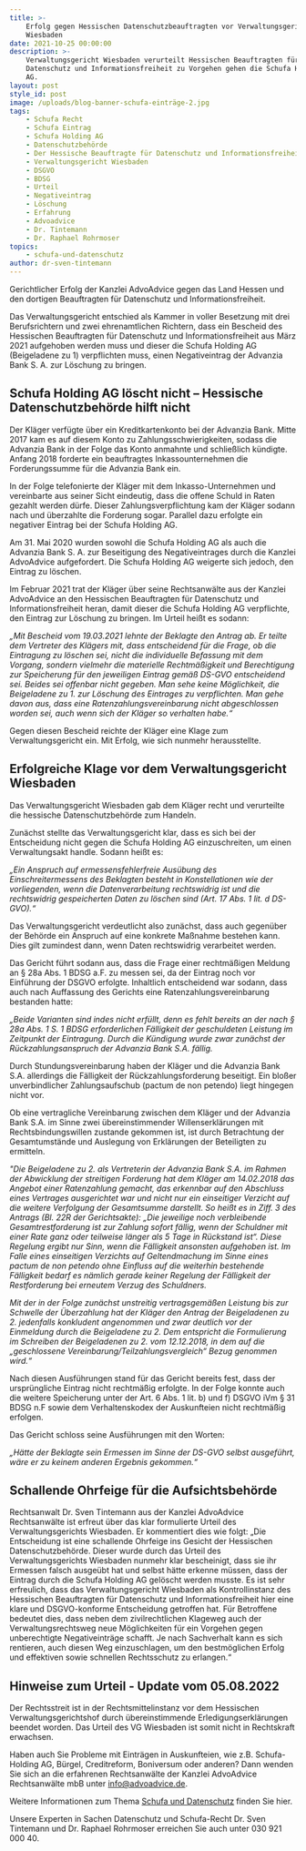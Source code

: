 ```yaml
---
title: >-
    Erfolg gegen Hessischen Datenschutzbeauftragten vor Verwaltungsgericht
    Wiesbaden
date: 2021-10-25 00:00:00
description: >-
    Verwaltungsgericht Wiesbaden verurteilt Hessischen Beauftragten für
    Datenschutz und Informationsfreiheit zu Vorgehen gehen die Schufa Holding
    AG.
layout: post
style_id: post
image: /uploads/blog-banner-schufa-einträge-2.jpg
tags:
    - Schufa Recht
    - Schufa Eintrag
    - Schufa Holding AG
    - Datenschutzbehörde
    - Der Hessische Beauftragte für Datenschutz und Informationsfreiheit
    - Verwaltungsgericht Wiesbaden
    - DSGVO
    - BDSG
    - Urteil
    - Negativeintrag
    - Löschung
    - Erfahrung
    - Advoadvice
    - Dr. Tintemann
    - Dr. Raphael Rohrmoser
topics:
    - schufa-und-datenschutz
author: dr-sven-tintemann
---
```

Gerichtlicher Erfolg der Kanzlei AdvoAdvice gegen das Land Hessen und den dortigen Beauftragten für Datenschutz und Informationsfreiheit.

Das Verwaltungsgericht entschied als Kammer in voller Besetzung mit drei Berufsrichtern und zwei ehrenamtlichen Richtern, dass ein Bescheid des Hessischen Beauftragten für Datenschutz und Informationsfreiheit aus März 2021 aufgehoben werden muss und dieser die Schufa Holding AG (Beigeladene zu 1) verpflichten muss, einen Negativeintrag der Advanzia Bank S. A. zur Löschung zu bringen.

## **Schufa Holding AG löscht nicht – Hessische Datenschutzbehörde hilft nicht**

Der Kläger verfügte über ein Kreditkartenkonto bei der Advanzia Bank. Mitte 2017 kam es auf diesem Konto zu Zahlungsschwierigkeiten, sodass die Advanzia Bank in der Folge das Konto anmahnte und schließlich kündigte. Anfang 2018 forderte ein beauftragtes Inkassounternehmen die Forderungssumme für die Advanzia Bank ein.

In der Folge telefonierte der Kläger mit dem Inkasso-Unternehmen und vereinbarte aus seiner Sicht eindeutig, dass die offene Schuld in Raten gezahlt werden dürfe. Dieser Zahlungsverpflichtung kam der Kläger sodann nach und überzahlte die Forderung sogar. Parallel dazu erfolgte ein negativer Eintrag bei der Schufa Holding AG.

Am 31. Mai 2020 wurden sowohl die Schufa Holding AG als auch die Advanzia Bank S. A. zur Beseitigung des Negativeintrages durch die Kanzlei AdvoAdvice aufgefordert. Die Schufa Holding AG weigerte sich jedoch, den Eintrag zu löschen.

Im Februar 2021 trat der Kläger über seine Rechtsanwälte aus der Kanzlei AdvoAdvice an den Hessischen Beauftragten für Datenschutz und Informationsfreiheit heran, damit dieser die Schufa Holding AG verpflichte, den Eintrag zur Löschung zu bringen. Im Urteil heißt es sodann:

*„Mit Bescheid vom 19.03.2021 lehnte der Beklagte den Antrag ab. Er teilte dem Vertreter des Klägers mit, dass entscheidend für die Frage, ob die Eintragung zu löschen sei, nicht die individuelle Befassung mit dem Vorgang, sondern vielmehr die materielle Rechtmäßigkeit und Berechtigung zur Speicherung für den jeweiligen Eintrag gemäß DS-GVO entscheidend sei. Beides sei offenbar nicht gegeben. Man sehe keine Möglichkeit, die Beigeladene zu 1. zur Löschung des Eintrages zu verpflichten. Man gehe davon aus, dass eine Ratenzahlungsvereinbarung nicht abgeschlossen worden sei, auch wenn sich der Kläger so verhalten habe.“*

Gegen diesen Bescheid reichte der Kläger eine Klage zum Verwaltungsgericht ein. Mit Erfolg, wie sich nunmehr herausstellte.

## **Erfolgreiche Klage vor dem Verwaltungsgericht Wiesbaden**

Das Verwaltungsgericht Wiesbaden gab dem Kläger recht und verurteilte die hessische Datenschutzbehörde zum Handeln.

Zunächst stellte das Verwaltungsgericht klar, dass es sich bei der Entscheidung nicht gegen die Schufa Holding AG einzuschreiten, um einen Verwaltungsakt handle. Sodann heißt es:

*„Ein Anspruch auf ermessensfehlerfreie Ausübung des Einschreitermessens des Beklagten besteht in Konstellationen wie der vorliegenden, wenn die Datenverarbeitung rechtswidrig ist und die rechtswidrig gespeicherten Daten zu löschen sind (Art. 17 Abs. 1 lit. d DS-GVO).“*

Das Verwaltungsgericht verdeutlicht also zunächst, dass auch gegenüber der Behörde ein Anspruch auf eine konkrete Maßnahme bestehen kann. Dies gilt zumindest dann, wenn Daten rechtswidrig verarbeitet werden.

Das Gericht führt sodann aus, dass die Frage einer rechtmäßigen Meldung an § 28a Abs. 1 BDSG a.F. zu messen sei, da der Eintrag noch vor Einführung der DSGVO erfolgte. Inhaltlich entscheidend war sodann, dass auch nach Auffassung des Gerichts eine Ratenzahlungsvereinbarung bestanden hatte:

*„Beide Varianten sind indes nicht erfüllt, denn es fehlt bereits an der nach § 28a Abs. 1 S. 1 BDSG erforderlichen Fälligkeit der geschuldeten Leistung im Zeitpunkt der Eintragung. Durch die Kündigung wurde zwar zunächst der Rückzahlungsanspruch der Advanzia Bank S.A. fällig.*

Durch Stundungsvereinbarung haben der Kläger und die Advanzia Bank S.A. allerdings die Fälligkeit der Rückzahlungsforderung beseitigt. Ein bloßer unverbindlicher Zahlungsaufschub (pactum de non petendo) liegt hingegen nicht vor.&nbsp;

Ob eine vertragliche Vereinbarung zwischen dem Kläger und der Advanzia Bank S.A. im Sinne zwei übereinstimmender Willenserklärungen mit Rechtsbindungswillen zustande gekommen ist, ist durch Betrachtung der Gesamtumstände und Auslegung von Erklärungen der Beteiligten zu ermitteln.&nbsp;

*"Die Beigeladene zu 2. als Vertreterin der Advanzia Bank S.A. im Rahmen der Abwicklung der streitigen Forderung hat dem Kläger am 14.02.2018 das Angebot einer Ratenzahlung gemacht, das erkennbar auf den Abschluss eines Vertrages ausgerichtet war und nicht nur ein einseitiger Verzicht auf die weitere Verfolgung der Gesamtsumme darstellt. So heißt es in Ziff. 3 des Antrags (Bl. 22R der Gerichtsakte): „Die jeweilige noch verbleibende Gesamtrestforderung ist zur Zahlung sofort fällig, wenn der Schuldner mit einer Rate ganz oder teilweise länger als 5 Tage in Rückstand ist“. Diese Regelung ergibt nur Sinn, wenn die Fälligkeit ansonsten aufgehoben ist. Im Falle eines einseitigen Verzichts auf Geltendmachung im Sinne eines pactum de non petendo ohne Einfluss auf die weiterhin bestehende Fälligkeit bedarf es nämlich gerade keiner Regelung der Fälligkeit der Restforderung bei erneutem Verzug des Schuldners.*

*Mit der in der Folge zunächst unstreitig vertragsgemäßen Leistung bis zur Schwelle der Überzahlung hat der Kläger den Antrag der Beigeladenen zu 2. jedenfalls konkludent angenommen und zwar deutlich vor der Einmeldung durch die Beigeladene zu 2. Dem entspricht die Formulierung im Schreiben der Beigeladenen zu 2. vom 12.12.2018, in dem auf die „geschlossene Vereinbarung/Teilzahlungsvergleich“ Bezug genommen wird.“*

Nach diesen Ausführungen stand für das Gericht bereits fest, dass der ursprüngliche Eintrag nicht rechtmäßig erfolgte. In der Folge konnte auch die weitere Speicherung unter der Art. 6 Abs. 1 lit. b) und f) DSGVO iVm § 31 BDSG n.F sowie dem Verhaltenskodex der Auskunfteien nicht rechtmäßig erfolgen.

Das Gericht schloss seine Ausführungen mit den Worten:

*„Hätte der Beklagte sein Ermessen im Sinne der DS-GVO selbst ausgeführt, wäre er zu keinem anderen Ergebnis gekommen.“*

## **Schallende Ohrfeige für die Aufsichtsbehörde**

Rechtsanwalt Dr. Sven Tintemann aus der Kanzlei AdvoAdvice Rechtsanwälte ist erfreut über das klar formulierte Urteil des Verwaltungsgerichts Wiesbaden. Er kommentiert dies wie folgt: „Die Entscheidung ist eine schallende Ohrfeige ins Gesicht der Hessischen Datenschutzbehörde. Dieser wurde durch das Urteil des Verwaltungsgerichts Wiesbaden nunmehr klar bescheinigt, dass sie ihr Ermessen falsch ausgeübt hat und selbst hätte erkenne müssen, dass der Eintrag durch die Schufa Holding AG gelöscht werden musste. Es ist sehr erfreulich, dass das Verwaltungsgericht Wiesbaden als Kontrollinstanz des Hessischen Beauftragten für Datenschutz und Informationsfreiheit hier eine klare und DSGVO-konforme Entscheidung getroffen hat. Für Betroffene bedeutet dies, dass neben dem zivilrechtlichen Klageweg auch der Verwaltungsrechtsweg neue Möglichkeiten für ein Vorgehen gegen unberechtigte Negativeinträge schafft. Je nach Sachverhalt kann es sich rentieren, auch diesen Weg einzuschlagen, um den bestmöglichen Erfolg und effektiven sowie schnellen Rechtsschutz zu erlangen.“

## **Hinweise zum Urteil - Update vom 05.08.2022**

Der Rechtsstreit ist in der Rechtsmittelinstanz vor dem Hessischen Verwaltungsgerichtshof durch übereinstimmende Erledigungserklärungen beendet worden. Das Urteil des VG Wiesbaden ist somit nicht in Rechtskraft erwachsen.

Haben auch Sie Probleme mit Einträgen in Auskunfteien, wie z.B. Schufa-Holding AG, Bürgel, Creditreform, Boniversum oder anderen? Dann wenden Sie sich an die erfahrenen Rechtsanwälte der Kanzlei AdvoAdvice Rechtsanwälte mbB unter [info@advoadvice.de](mailto:info@advoadvice.de).

Weitere Informationen zum Thema [Schufa und Datenschutz](/themen/schufa-und-datenschutz/)&nbsp;finden Sie hier.&nbsp;

Unsere Experten in Sachen Datenschutz und Schufa-Recht Dr. Sven Tintemann und Dr. Raphael Rohrmoser erreichen Sie auch unter 030 921 000 40.